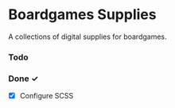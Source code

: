 # Boardgames Supplies
A collections of digital supplies for boardgames.

### Todo

### Done ✓ 
- [x] Configure SCSS